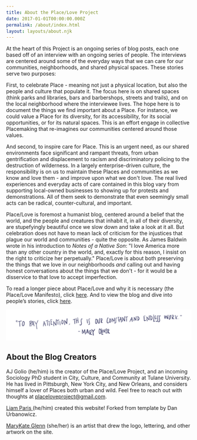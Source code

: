 ```yaml
---
title: About the Place/Love Project
date: 2017-01-01T00:00:00.000Z
permalink: /about/index.html
layout: layouts/about.njk
---
```

At the heart of this Project is an ongoing series of blog posts, each one based off of an interview with an ongoing series of people. The interviews are centered around some of the everyday ways that we can care for our communities, neighborhoods, and shared physical spaces. These stories serve two purposes:

First, to celebrate Place - meaning not just a physical location, but also the people and culture that populate it. The focus here is on shared spaces (think parks and libraries, bars and barbershops, streets and trails), and on the local neighborhood where the interviewee lives. The hope here is to document the things we find important about a Place. For instance, we could value a Place for its diversity, for its accessibility, for its social opportunities, or for its natural spaces. This is an effort engage in collective Placemaking that re-imagines our communities centered around those values.

And second, to inspire care for Place. This is an urgent need, as our shared environments face significant and rampant threats, from urban gentrification and displacement to racism and discriminatory policing to the destruction of wilderness. In a largely enterprise-driven culture, the responsibility is on us to maintain these Places and communities as we know and love them - and improve upon what we don't love. The real lived experiences and everyday acts of care contained in this blog vary from supporting local-owned businesses to showing up for protests and demonstrations. All of them seek to demonstrate that even seemingly small acts can be radical, counter-cultural, and important.

Place/Love is foremost a humanist blog, centered around a belief that the world, and the people and creatures that inhabit it, in all of their diversity, are stupefyingly beautiful once we slow down and take a look at it all. But celebration does not have to mean lack of criticism for the injustices that plague our world and communities - quite the opposite. As James Baldwin wrote in his introduction to *Notes of a Native Son*: "I love America more than any other country in the world, and, exactly for this reason, I insist on the right to criticize her perpetually." Place/Love is about both preserving the things that we love in our neighborhoods *and* calling out and having honest conversations about the things that we don't - for it would be a disservice to that love to accept imperfection.

To read a longer piece about Place/Love and why it is necessary (the Place/Love Manifesto), click [here](/manifesto). And to view the blog and dive into people’s stories, click [here](/).

![](/static/img/quote.png)

## About the Blog Creators

AJ Golio (he/him) is the creator of the Place/Love Project, and an incoming Sociology PhD student in City, Culture, and Community at Tulane University. He has lived in Pittsburgh, New York City, and New Orleans, and considers himself a lover of Places both urban and wild. Feel free to reach out with thoughts at [placeloveproject@gmail.com](mailto:agolio@tulane.edu). 

[Liam Paris ](https://www.liamparis.com) (he/him) created this website! Forked from template by Dan Urbanowicz.

[MaryKate Glenn](https://www.instagram.com/mkg414/) (she/her) is an artist that drew the logo, lettering, and other artwork on the site.
